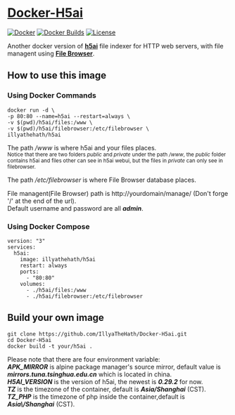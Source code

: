 # [Docker-H5ai](https://github.com/IllyaTheHath/Docker-H5ai)

[![Docker](https://img.shields.io/badge/docker-latest-blue?logo=docker)](https://hub.docker.com/r/illyathehath/h5ai)
[![Docker Builds](https://img.shields.io/docker/cloud/build/illyathehath/h5ai)](https://hub.docker.com/r/illyathehath/h5ai/builds)
[![License](https://img.shields.io/github/license/IllyaTheHath/Docker-H5ai)](https://github.com/IllyaTheHath/Docker-H5ai/blob/master/LICENSE)

Another docker version of **[h5ai](https://larsjung.de/h5ai/)** file indexer for HTTP web servers, with file managent using **[File Browser](https://filebrowser.org/)**.

## How to use this image

### Using Docker Commands
```
docker run -d \
-p 80:80 --name=h5ai --restart=always \
-v $(pwd)/h5ai/files:/www \
-v $(pwd)/h5ai/filebrowser:/etc/filebrowser \
illyathehath/h5ai
```
The path */www* is where h5ai and your files places.  
<small>Notice that there are two folders *public* and *private* under the path */www*, the *public* folder contains h5ai and files other can see in h5ai webui, but the files in *private* can only see in filebrowser.</small>

The path */etc/filebrowser* is where File Browser database places.  

File managent(File Browser) path is http://yourdomain/manage/ (Don't forge '/' at the end of the url).  
Default username and password are all ***admin***.

### Using Docker Compose
```
version: "3"
services:
  h5ai:
    image: illyathehath/h5ai
    restart: always
    ports:
      - "80:80"
    volumes:
      - ./h5ai/files:/www
      - ./h5ai/filebrowser:/etc/filebrowser
```

## Build your own image
```
git clone https://github.com/IllyaTheHath/Docker-H5ai.git
cd Docker-H5ai
docker build -t your/h5ai .
```

Please note that there are four environment variable:  
***APK_MIRROR*** is alpine package manager's source mirror, default value is ***mirrors.tuna.tsinghua.edu.cn*** which is located in china.  
***H5AI_VERSION*** is the version of h5ai, the newest is ***0.29.2*** for now.  
***TZ*** is the timezone of the container, default is ***Asia/Shanghai*** (CST).  
***TZ_PHP*** is the timezone of php inside the container,default is ***Asia\\/Shanghai*** (CST).  
